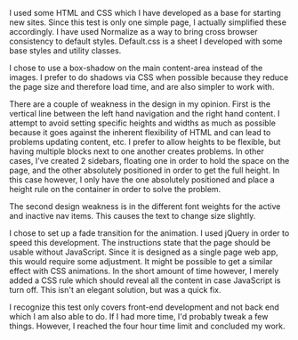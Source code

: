 I used some HTML and CSS which I have developed as a base for starting new sites. Since this test is only one simple page, I actually simplified these accordingly. I have used Normalize as a way to bring cross browser consistency to default styles. Default.css is a sheet I developed with some base styles and utility classes.

I chose to use a box-shadow on the main content-area instead of the images. I prefer to do shadows via CSS when possible because they reduce the page size and therefore load time, and are also simpler to work with.

There are a couple of weakness in the design in my opinion. First is the vertical line between the left hand navigation and the right hand content. I attempt to avoid setting specific heights and widths as much as possible because it goes against the inherent flexibility of HTML and can lead to problems updating content, etc. I prefer to allow heights to be flexible, but having multiple blocks next to one another creates problems. In other cases, I've created 2 sidebars, floating one in order to hold the space on the page, and the other absolutely positioned in order to get the full height. In this case however, I only have the one absolutely positioned and place a height rule on the container in order to solve the problem.

The second design weakness is in the different font weights for the active and inactive nav items. This causes the text to change size slightly.

I chose to set up a fade transition for the animation. I used jQuery in order to speed this development. The instructions state that the page should be usable without JavaScript. Since it is designed as a single page web app, this would require some adjustment. It might be possible to get a similar effect with CSS animations. In the short amount of time however, I merely added a CSS rule which should reveal all the content in case JavaScript is turn off. This isn't an elegant solution, but was a quick fix.

I recognize this test only covers front-end development and not back end which I am also able to do. If I had more time, I'd probably tweak a few things. However, I reached the four hour time limit and concluded my work.
